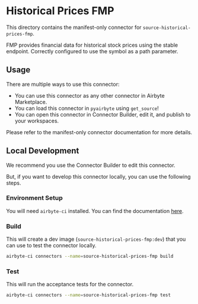 # Historical Prices FMP
This directory contains the manifest-only connector for `source-historical-prices-fmp`.

FMP provides financial data for historical stock prices using the stable endpoint. Correctly configured to use the symbol as a path parameter.

## Usage
There are multiple ways to use this connector:
- You can use this connector as any other connector in Airbyte Marketplace.
- You can load this connector in `pyairbyte` using `get_source`!
- You can open this connector in Connector Builder, edit it, and publish to your workspaces.

Please refer to the manifest-only connector documentation for more details.

## Local Development
We recommend you use the Connector Builder to edit this connector.

But, if you want to develop this connector locally, you can use the following steps.

### Environment Setup
You will need `airbyte-ci` installed. You can find the documentation [here](airbyte-ci).

### Build
This will create a dev image (`source-historical-prices-fmp:dev`) that you can use to test the connector locally.
```bash
airbyte-ci connectors --name=source-historical-prices-fmp build
```

### Test
This will run the acceptance tests for the connector.
```bash
airbyte-ci connectors --name=source-historical-prices-fmp test
```

